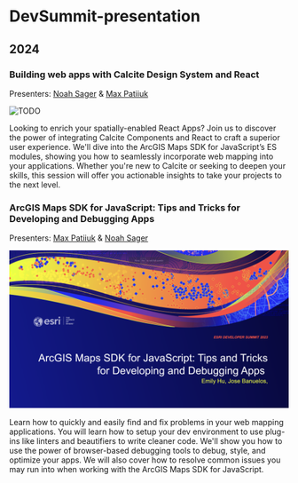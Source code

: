 # DevSummit-presentation

## 2024

### Building web apps with Calcite Design System and React

Presenters: [Noah Sager](https://github.com/NoashX) &
[Max Patiiuk](https://github.com/maxxxxxdlp)

![TODO](TODO)

Looking to enrich your spatially-enabled React Apps? Join us to discover the
power of integrating Calcite Components and React to craft a superior user
experience. We'll dive into the ArcGIS Maps SDK for JavaScript’s ES modules,
showing you how to seamlessly incorporate web mapping into your applications.
Whether you're new to Calcite or seeking to deepen your skills, this session
will offer you actionable insights to take your projects to the next level.

### ArcGIS Maps SDK for JavaScript: Tips and Tricks for Developing and Debugging Apps

Presenters: [Max Patiiuk](https://github.com/maxxxxxdlp) &
[Noah Sager](https://github.com/NoashX)

![Debugging Tips and Tricks Title Slide](2024/debugging-tips-and-tricks/header-slide.png)

Learn how to quickly and easily find and fix problems in your web mapping
applications. You will learn how to setup your dev environment to use plug-ins
like linters and beautifiers to write cleaner code. We'll show you how to use
the power of browser-based debugging tools to debug, style, and optimize your
apps. We will also cover how to resolve common issues you may run into when
working with the ArcGIS Maps SDK for JavaScript.
